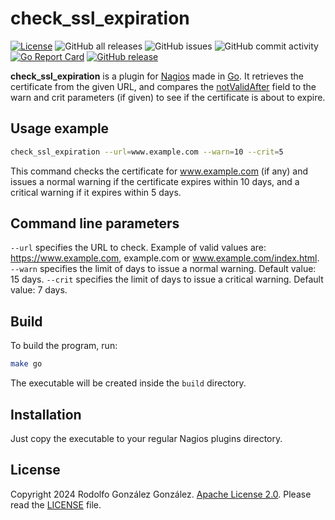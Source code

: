 # check_ssl_expiration

[![License](https://img.shields.io/badge/License-Apache_2.0-blue.svg)](https://opensource.org/licenses/Apache-2.0)
![GitHub all releases](https://img.shields.io/github/downloads/rgglez/nagios-check-ssl-expiration/total)
![GitHub issues](https://img.shields.io/github/issues/rgglez/nagios-check-ssl-expiration)
![GitHub commit activity](https://img.shields.io/github/commit-activity/y/rgglez/nagios-check-ssl-expiration)
[![Go Report Card](https://goreportcard.com/badge/github.com/rgglez/nagios-check-ssl-expiration)](https://goreportcard.com/report/github.com/rgglez/nagios-check-ssl-expiration)
[![GitHub release](https://img.shields.io/github/release/rgglez/nagios-check-ssl-expiration.svg)](https://github.com/rgglez/gormcache/releases/)

**check_ssl_expiration** is a plugin for [Nagios](https://www.nagios.org) made in [Go](https://go.dev/). It retrieves the certificate from the given URL, and compares the [notValidAfter](https://clouddocs.f5.com/api/irules/X509__not_valid_after.html) field to the warn and crit parameters (if given) to see if the certificate is about to expire. 

## Usage example

```bash
check_ssl_expiration --url=www.example.com --warn=10 --crit=5
```

This command checks the certificate for www.example.com (if any) and issues a normal warning if the certificate expires within 10 days, and a critical warning if it expires within 5 days.

## Command line parameters

`--url` specifies the URL to check. Example of valid values are: https://www.example.com, example.com or www.example.com/index.html.
`--warn` specifies the limit of days to issue a normal warning. Default value: 15 days.
`--crit` specifies the limit of days to issue a critical warning. Default value: 7 days.

## Build

To build the program, run:

```bash
make go
```

The executable will be created inside the ```build``` directory.

## Installation

Just copy the executable to your regular Nagios plugins directory.

## License

Copyright 2024 Rodolfo González González.
[Apache License 2.0](https://www.apache.org/licenses/LICENSE-2.0). Please read the [LICENSE](LICENSE.md) file.
